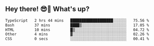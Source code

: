## Hey there! 😎👋 What's up?

<!--START_SECTION:waka-->

```txt
TypeScript   2 hrs 44 mins   ███████████████████░░░░░░   75.56 %
Bash         37 mins         ████▒░░░░░░░░░░░░░░░░░░░░   17.05 %
HTML         10 mins         █▒░░░░░░░░░░░░░░░░░░░░░░░   04.72 %
Other        4 mins          ▓░░░░░░░░░░░░░░░░░░░░░░░░   02.26 %
CSS          0 secs          ░░░░░░░░░░░░░░░░░░░░░░░░░   00.41 %
```

<!--END_SECTION:waka-->
